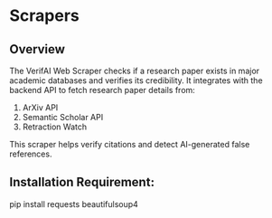 # Scrapers
## Overview
The VerifAI Web Scraper checks if a research paper exists in major academic databases and verifies its credibility. It integrates with the backend API to fetch research paper details from:

1. ArXiv API 
2. Semantic Scholar API 
3. Retraction Watch 

This scraper helps verify  citations and detect AI-generated false references.

## Installation Requirement:
pip install requests beautifulsoup4

